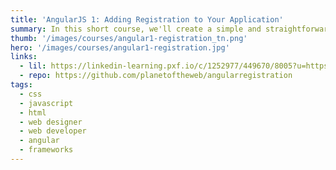 ```yaml
---
title: 'AngularJS 1: Adding Registration to Your Application'
summary: In this short course, we'll create a simple and straightforward registration system that allows users to log in and log out of an application. The techniques use AngularJS and Google Firebase, a mobile development platform that makes registration easy and secure.
thumb: '/images/courses/angular1-registration_tn.png'
hero: '/images/courses/angular1-registration.jpg'
links:
  - lil: https://linkedin-learning.pxf.io/c/1252977/449670/8005?u=https%3A%2F%2Fwww.linkedin.com%2Flearning%2Fangularjs-1-adding-registration-to-your-application-2
  - repo: https://github.com/planetoftheweb/angularregistration
tags:
  - css
  - javascript
  - html
  - web designer
  - web developer
  - angular
  - frameworks
---
```

